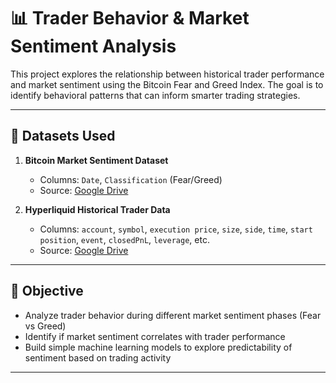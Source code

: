 # 📊 Trader Behavior & Market Sentiment Analysis

This project explores the relationship between historical trader performance and market sentiment using the Bitcoin Fear and Greed Index. The goal is to identify behavioral patterns that can inform smarter trading strategies.

---

## 📁 Datasets Used

1. **Bitcoin Market Sentiment Dataset**  
   - Columns: `Date`, `Classification` (Fear/Greed)
   - Source: [Google Drive](https://drive.google.com/file/d/1PgQC0tO8XN-wqkNyghWc_-mnrYv_nhSf/view)

2. **Hyperliquid Historical Trader Data**  
   - Columns: `account`, `symbol`, `execution price`, `size`, `side`, `time`, `start position`, `event`, `closedPnL`, `leverage`, etc.
   - Source: [Google Drive](https://drive.google.com/file/d/1IAfLZwu6rJzyWKgBToqwSmmVYU6VbjVs/view)

---

## 🧠 Objective

- Analyze trader behavior during different market sentiment phases (Fear vs Greed)
- Identify if market sentiment correlates with trader performance
- Build simple machine learning models to explore predictability of sentiment based on trading activity

---

